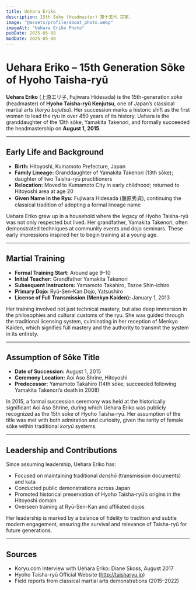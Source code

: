 ```yaml
---
title: Uehara Eriko
description: 15th Sōke (Headmaster) 第十五代 宗家.
image: "@assets/profile/about_photo.webp"
imageAlt: "Uehara Eriko Photo"
pubDate: 2025-05-08
modDate: 2025-05-08
---
```


# Uehara Eriko – 15th Generation Sōke of Hyoho Taisha-ryū

**Uehara Eriko** (上原エリ子, Fujiwara Hidesada) is the 15th-generation *sōke* (headmaster) of **Hyoho Taisha-ryū Kenjutsu**, one of Japan’s classical martial arts (*koryū bujutsu*). Her succession marks a historic shift as the first woman to lead the ryu in over 450 years of its history. Uehara is the granddaughter of the 13th sōke, Yamakita Takenori, and formally succeeded the headmastership on **August 1, 2015**.

---

## Early Life and Background

- **Birth:** Hitoyoshi, Kumamoto Prefecture, Japan  
- **Family Lineage:** Granddaughter of Yamakita Takenori (13th sōke); daughter of two Taisha-ryū practitioners  
- **Relocation:** Moved to Kumamoto City in early childhood; returned to Hitoyoshi area at age 20  
- **Given Name in the Ryu:** Fujiwara Hidesada (藤原秀貞), continuing the classical tradition of adopting a formal lineage name

Uehara Eriko grew up in a household where the legacy of Hyoho Taisha-ryū was not only respected but lived. Her grandfather, Yamakita Takenori, often demonstrated techniques at community events and dojo seminars. These early impressions inspired her to begin training at a young age.

---

## Martial Training

- **Formal Training Start:** Around age 9–10  
- **Initial Teacher:** Grandfather Yamakita Takenori  
- **Subsequent Instructors:** Yamamoto Takahiro, Tazoe Shin-ichiro  
- **Primary Dojo:** Ryū-Sen-Kan Dojo, Yatsushiro  
- **License of Full Transmission (Menkyo Kaiden):** January 1, 2013

Her training involved not just technical mastery, but also deep immersion in the philosophies and cultural customs of the ryu. She was guided through the traditional licensing system, culminating in her reception of Menkyo Kaiden, which signifies full mastery and the authority to transmit the system in its entirety.

---

## Assumption of Sōke Title

- **Date of Succession:** August 1, 2015  
- **Ceremony Location:** Aoi Aso Shrine, Hitoyoshi  
- **Predecessor:** Yamamoto Takahiro (14th sōke; succeeded following Yamakita Takenori’s death in 2008)

In 2015, a formal succession ceremony was held at the historically significant Aoi Aso Shrine, during which Uehara Eriko was publicly recognized as the 15th sōke of Hyoho Taisha-ryū. Her assumption of the title was met with both admiration and curiosity, given the rarity of female sōke within traditional *koryū* systems.

---

## Leadership and Contributions

Since assuming leadership, Uehara Eriko has:

- Focused on maintaining traditional *denshō* (transmission documents) and kata  
- Conducted public demonstrations across Japan  
- Promoted historical preservation of Hyoho Taisha-ryū’s origins in the Hitoyoshi domain  
- Overseen training at Ryū-Sen-Kan and affiliated dojos

Her leadership is marked by a balance of fidelity to tradition and subtle modern engagement, ensuring the survival and relevance of Taisha-ryū for future generations.

---

## Sources

- Koryu.com Interview with Uehara Eriko: Diane Skoss, August 2017  
- Hyoho Taisha-ryū Official Website (http://taisharyu.jp)  
- Field reports from classical martial arts demonstrations (2015–2022)  

